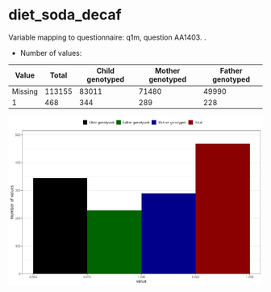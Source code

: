 # diet_soda_decaf
Variable mapping to questionnaire: q1m, question AA1403.
.
- Number of values:

| Value | Total | Child genotyped | Mother genotyped | Father genotyped |
| ----- | ----- | --------------- | ---------------- | ---------------- |
| Missing | 113155 | 83011 | 71480 | 49990 |
| 1 | 468 | 344 | 289 |228 |



![](diet_soda_decaf_n.png)



